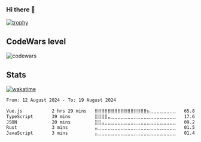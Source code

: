 ### Hi there 👋
[![trophy](https://github-profile-trophy.vercel.app/?username=gunter423&theme=monokai)](https://github.com/ryo-ma/github-profile-trophy)
## CodeWars level
![codewars](https://www.codewars.com/users/gunter423/badges/large)

## Stats
[![wakatime](https://wakatime.com/badge/user/8b4da87e-78d7-41ad-80a4-0e9083602e49.svg)](https://wakatime.com/@8b4da87e-78d7-41ad-80a4-0e9083602e49)
<!--START_SECTION:waka-->

```txt
From: 12 August 2024 - To: 19 August 2024

Vue.js           2 hrs 29 mins   ⣿⣿⣿⣿⣿⣿⣿⣿⣿⣿⣿⣿⣿⣿⣿⣿⣦⣀⣀⣀⣀⣀⣀⣀⣀   65.88 %
TypeScript       39 mins         ⣿⣿⣿⣿⣤⣀⣀⣀⣀⣀⣀⣀⣀⣀⣀⣀⣀⣀⣀⣀⣀⣀⣀⣀⣀   17.66 %
JSON             20 mins         ⣿⣿⣤⣀⣀⣀⣀⣀⣀⣀⣀⣀⣀⣀⣀⣀⣀⣀⣀⣀⣀⣀⣀⣀⣀   09.20 %
Rust             3 mins          ⣤⣀⣀⣀⣀⣀⣀⣀⣀⣀⣀⣀⣀⣀⣀⣀⣀⣀⣀⣀⣀⣀⣀⣀⣀   01.58 %
JavaScript       3 mins          ⣤⣀⣀⣀⣀⣀⣀⣀⣀⣀⣀⣀⣀⣀⣀⣀⣀⣀⣀⣀⣀⣀⣀⣀⣀   01.43 %
```

<!--END_SECTION:waka-->
